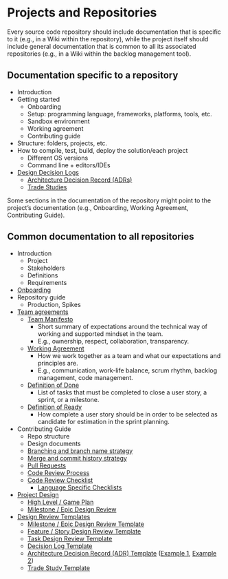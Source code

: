 # Projects and Repositories

Every source code repository should include documentation that is specific to it (e.g., in a Wiki within the repository), while the project itself should include general documentation that is common to all its associated repositories (e.g., in a Wiki within the backlog management tool).

## Documentation specific to a repository

- Introduction
- Getting started
  - Onboarding
  - Setup: programming language, frameworks, platforms, tools, etc.
  - Sandbox environment
  - Working agreement
  - Contributing guide
- Structure: folders, projects, etc.
- How to compile, test, build, deploy the solution/each project
  - Different OS versions
  - Command line + editors/IDEs
- [Design Decision Logs](../../design-reviews/decision-log/readme.md)
  - [Architecture Decision Record (ADRs)](../../design-reviews/decision-log/readme.md#architecture-decision-record-ADR)
  - [Trade Studies](../../design-reviews/trade-studies/readme.md)

Some sections in the documentation of the repository might point to the project’s documentation (e.g., Onboarding, Working Agreement, Contributing Guide).

## Common documentation to all repositories

- Introduction
  - Project
  - Stakeholders
  - Definitions
  - Requirements
- [Onboarding](../../developer-experience/recipes/onboarding-guide-template.md)
- Repository guide
  - Production, Spikes
- [Team agreements](../../agile-development/team-agreements/readme.md)
  - [Team Manifesto](../../agile-development/team-agreements/team-manifesto.md)
    - Short summary of expectations around the technical way of working and supported mindset in the team.
    - E.g., ownership, respect, collaboration, transparency.
  - [Working Agreement](../../agile-development/team-agreements/working-agreements.md)
    - How we work together as a team and what our expectations and principles are.
    - E.g., communication, work-life balance, scrum rhythm, backlog management, code management.
  - [Definition of Done](../../agile-development/team-agreements/definition-of-done.md)
    - List of tasks that must be completed to close a user story, a sprint, or a milestone.
  - [Definition of Ready](../../agile-development/team-agreements/definition-of-ready.md)
    - How complete a user story should be in order to be selected as candidate for estimation in the sprint planning.
- Contributing Guide
  - Repo structure
  - Design documents
  - [Branching and branch name strategy](../../source-control/naming-branches.md)
  - [Merge and commit history strategy](../../source-control/merge-strategies.md)
  - [Pull Requests](./pull-requests.md)
  - [Code Review Process](../../code-reviews/README.md)
  - [Code Review Checklist](../../code-reviews/process-guidance/reviewer-guidance.md)
    - [Language Specific Checklists](../../code-reviews/recipes/README.md)
- [Project Design](../../design-reviews/readme.md)
  - [High Level / Game Plan](../../design-reviews/recipes/high-level-design-recipe.md)
  - [Milestone / Epic Design Review](../../design-reviews/recipes/milestone-epic-design-review-recipe.md)
- [Design Review Templates](../../design-reviews/readme.md#design-review-templates)
  - [Milestone / Epic Design Review Template](../../design-reviews/recipes/milestone-epic-design-review-template.md)
  - [Feature / Story Design Review Template](../../design-reviews/recipes/feature-story-design-review-template.md)
  - [Task Design Review Template](../../design-reviews/recipes/task-design-review-template.md)
  - [Decision Log Template](../../design-reviews/decision-log/doc/decision-log.md)
  - [Architecture Decision Record (ADR) Template](../../design-reviews/decision-log/readme.md#architecture-decision-record-ADR) ([Example 1](../../design-reviews/decision-log/doc/adr/0001-record-architecture-decisions.md), [Example 2](../../design-reviews/decision-log/doc/adr/0002-app-level-logging.md))
  - [Trade Study Template](../../design-reviews/trade-studies/template.md)
